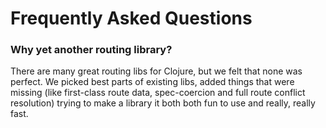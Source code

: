 # Frequently Asked Questions

### Why yet another routing library?

There are many great routing libs for Clojure, but we felt that none was perfect. We picked
best parts of existing libs, added things that were missing (like first-class route data, spec-coercion and full route conflict resolution) trying to make a library it both both fun to use and really, really fast.
